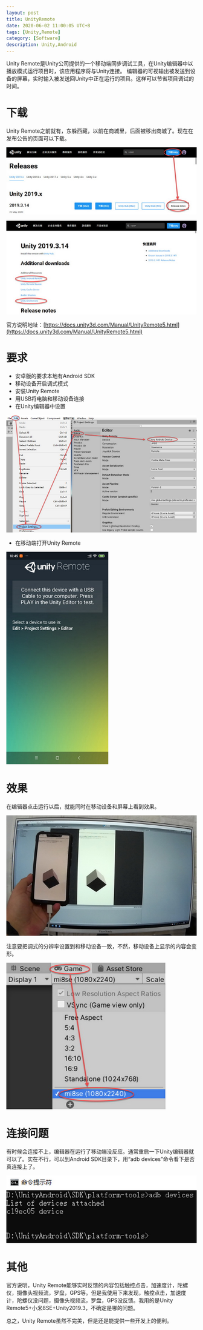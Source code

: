 ```yaml
---
layout: post
title: UnityRemote
date: 2020-06-02 11:00:05 UTC+8
tags: [Unity,Remote]
category: [Software]
description: Unity,Android
---
```


Unity Remote是Unity公司提供的一个移动端同步调试工具，在Unity编辑器中以播放模式运行项目时，该应用程序将与Unity连接。 编辑器的可视输出被发送到设备的屏幕，实时输入被发送回Unity中正在运行的项目。这样可以节省项目调试的时间。

<!-- more -->

# 下载

Unity Remote之前就有，东躲西藏，以前在商城里，后面被移出商城了。现在在发布公告的页面可以下载。

![下载UnityRemote](/images/20200602-UnityRemote-01.jpg)

![下载UnityRemote](/images/20200602-UnityRemote-02.jpg)

官方说明地址：[https://docs.unity3d.com/Manual/UnityRemote5.html](https://docs.unity3d.com/Manual/UnityRemote5.html)

# 要求

- 安卓版的要求本地有Android SDK
- 移动设备开启调式模式
- 安装Unity Remote
- 用USB将电脑和移动设备连接
- 在Unity编辑器中设置

![Unity设置](/images/20200602-UnityRemote-03.jpg)

- 在移动端打开Unity Remote

![Unity设置](/images/20200602-UnityRemote-04.jpg)

# 效果

在编辑器点击运行以后，就能同时在移动设备和屏幕上看到效果。

![UnityRemote效果](/images/20200602-UnityRemote-05.jpg)

注意要把调式的分辨率设置到和移动设备一致，不然，移动设备上显示的内容会变形。

![UnityRemote效果](/images/20200602-UnityRemote-06.jpg)

# 连接问题

有时候会连接不上，编辑器在运行了移动端没反应。通常重启一下Unity编辑器就可以了。实在不行，可以到Android SDK目录下，用“adb devices”命令看下是否真连接上了。

![UnityRemote连接](/images/20200602-UnityRemote-07.jpg)

# 其他

官方说明，Unity Remote能够实时反馈的内容包括触控点击，加速度计，陀螺仪，摄像头视频流，罗盘，GPS等。但是我使用下来发现，触控点击，加速度计，陀螺仪没问题，摄像头视频流，罗盘，GPS没反馈。我用的是Unity Remote5+小米8SE+Unity2019.3，不确定是哪的问题。

总之，Unity Remote虽然不完美，但是还是能提供一些开发上的便利。